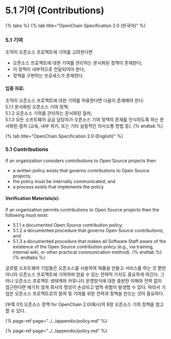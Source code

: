 # 5.1 기여 \(Contributions\)

{% tabs %}
{% tab title="OpenChain Specification 2.0 \(한국어\)" %}
### 5.1 기여

조직이 오픈소스 프로젝트에 기여를 고려한다면  
 - 오픈소스 프로젝트에 대한 기여를 관리하는 문서화된 정책이 존재한다;  
 - 이 정책이 내부적으로 전달되어야 한다;  
 - 정책을 구현하는 프로세스가 존재한다.

#### 입증 자료:

조직이 오픈소스 프로젝트에 대한 기여를 허용한다면 다음이 존재해야 한다:  
 5.1.1 문서화된 오픈소스 기여 정책;  
 5.1.2 오픈소스 기여를 관리하는 문서화된 절차;  
 5.1.3 모든 소프트웨어 공급 담당자가 오픈소스 기여 정책의 존재를 인식하도록 하는 문서화된 절차 \(교육, 내부 위키, 또는 기타 실질적인 의사소통 방법 등\).
{% endtab %}

{% tab title="OpenChain Specification 2.0 \(English\)" %}
### 5.1 Contributions

If an organization considers contributions to Open Source projects then  
 - a written policy exists that governs contributions to Open Source projects;  
 - the policy must be internally communicated; and  
 - a process exists that implements the policy

#### Verification Materials\(s\):

If an organization permits contributions to Open Source projects then the following must exist:

 - 5.1.1 a documented Open Source contribution policy;  
 - 5.1.2 a documented procedure that governs Open Source contributions; and  
 - 5.1.3 a documented procedure that makes all Software Staff aware of the existence of the Open Source contribution policy \(e.g., via training, internal wiki, or other practical communication method\).
{% endtab %}
{% endtabs %}

글로벌 소프트웨어 기업들은 오픈소스를 사용하여 제품을 만들고 서비스를 하는 것 뿐만 아니라 오픈소스 프로젝트에 기여하며 얻을 수 있는 전략적 가치도 중요하게 여긴다. 그러나 오픈소스 프로젝트 생태계와 커뮤니티 운영방식에 대한 충분한 이해와 전략 없이 접근한다면 예기치 않게 회사의 명성이 손상되고 법적 위험이 발생할 수 있다. 따라서 기업은 오픈소스 프로젝트로의 참여 및 기여를 위한 전략과 정책을 만드는 것이 중요하다.

\[부록 01\] 오픈소스 정책 for OpenChain 2.0\(예시\)의 8장 오픈소스 기여 정책을 참고할 수 있다.

{% page-ref page="../../appendix/policy.md" %}

{% page-ref page="../../appendix/policy.md" %}



